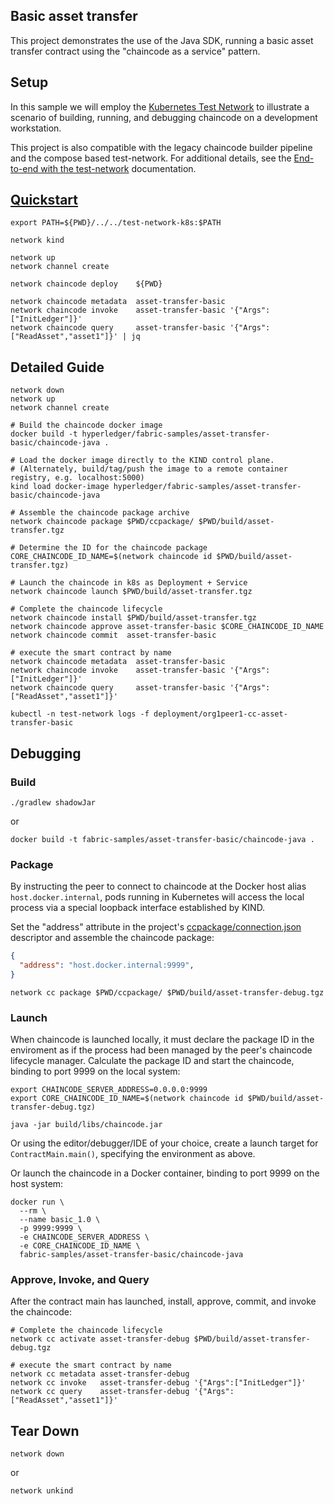 
## Basic asset transfer 

This project demonstrates the use of the Java SDK, running a basic asset transfer contract using the "chaincode as a service" 
pattern.


## Setup 

In this sample we will employ the [Kubernetes Test Network](../../test-network-k8s) to illustrate a scenario of 
building, running, and debugging chaincode on a development workstation.  

This project is also compatible with the legacy chaincode builder pipeline and the compose based test-network.
For additional details, see the [End-to-end with the test-network](../../test-network/CHAINCODE_AS_A_SERVICE_TUTORIAL.md#end-to-end-with-the-the-test-network)
documentation.

## [Quickstart](../../test-network-k8s#quickstart)

```
export PATH=${PWD}/../../test-network-k8s:$PATH 

network kind 
```
```
network up 
network channel create
```
```
network chaincode deploy    ${PWD}
```
```
network chaincode metadata  asset-transfer-basic
network chaincode invoke    asset-transfer-basic '{"Args":["InitLedger"]}'
network chaincode query     asset-transfer-basic '{"Args":["ReadAsset","asset1"]}' | jq 
```

## Detailed Guide 

```shell
network down
network up
network channel create
```

```shell
# Build the chaincode docker image 
docker build -t hyperledger/fabric-samples/asset-transfer-basic/chaincode-java .

# Load the docker image directly to the KIND control plane.  
# (Alternately, build/tag/push the image to a remote container registry, e.g. localhost:5000) 
kind load docker-image hyperledger/fabric-samples/asset-transfer-basic/chaincode-java
```

```shell
# Assemble the chaincode package archive 
network chaincode package $PWD/ccpackage/ $PWD/build/asset-transfer.tgz

# Determine the ID for the chaincode package 
CORE_CHAINCODE_ID_NAME=$(network chaincode id $PWD/build/asset-transfer.tgz)

# Launch the chaincode in k8s as Deployment + Service 
network chaincode launch $PWD/build/asset-transfer.tgz

# Complete the chaincode lifecycle 
network chaincode install $PWD/build/asset-transfer.tgz 
network chaincode approve asset-transfer-basic $CORE_CHAINCODE_ID_NAME
network chaincode commit  asset-transfer-basic
```

```shell
# execute the smart contract by name 
network chaincode metadata  asset-transfer-basic
network chaincode invoke    asset-transfer-basic '{"Args":["InitLedger"]}'
network chaincode query     asset-transfer-basic '{"Args":["ReadAsset","asset1"]}'
```

```shell
kubectl -n test-network logs -f deployment/org1peer1-cc-asset-transfer-basic
```

## Debugging 

### Build

```shell
./gradlew shadowJar
```
or 
```shell
docker build -t fabric-samples/asset-transfer-basic/chaincode-java . 
```


### Package

By instructing the peer to connect to chaincode at the Docker host alias `host.docker.internal`, pods running in 
Kubernetes will access the local process via a special loopback interface established by KIND. 

Set the "address" attribute in the project's [ccpackage/connection.json](ccpackage/connection.json) descriptor and assemble the chaincode package: 
```json
{
  "address": "host.docker.internal:9999",
}
```

```shell
network cc package $PWD/ccpackage/ $PWD/build/asset-transfer-debug.tgz
```

### Launch

When chaincode is launched locally, it must declare the package ID in the enviroment as if the process had been managed 
by the peer's chaincode lifecycle manager.  Calculate the package ID and start the chaincode, binding to port 9999
on the local system:

```shell
export CHAINCODE_SERVER_ADDRESS=0.0.0.0:9999
export CORE_CHAINCODE_ID_NAME=$(network chaincode id $PWD/build/asset-transfer-debug.tgz)

java -jar build/libs/chaincode.jar  
```

Or using the editor/debugger/IDE of your choice, create a launch target for `ContractMain.main()`, specifying the 
environment as above. 

Or launch the chaincode in a Docker container, binding to port 9999 on the host system:  

```shell
docker run \
  --rm \
  --name basic_1.0 \
  -p 9999:9999 \
  -e CHAINCODE_SERVER_ADDRESS \
  -e CORE_CHAINCODE_ID_NAME \
  fabric-samples/asset-transfer-basic/chaincode-java
```

### Approve, Invoke, and Query

After the contract main has launched, install, approve, commit, and invoke the chaincode:

```shell
# Complete the chaincode lifecycle 
network cc activate asset-transfer-debug $PWD/build/asset-transfer-debug.tgz 
```

```shell
# execute the smart contract by name 
network cc metadata asset-transfer-debug
network cc invoke   asset-transfer-debug '{"Args":["InitLedger"]}'
network cc query    asset-transfer-debug '{"Args":["ReadAsset","asset1"]}'
```

## Tear Down 

```shell
network down 
```
or 
```shell
network unkind 
```



